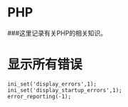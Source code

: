 # PHP
###这里记录有关PHP的相关知识。

# 显示所有错误

```
ini_set('display_errors',1);
ini_set('display_startup_errors',1);
error_reporting(-1);
```